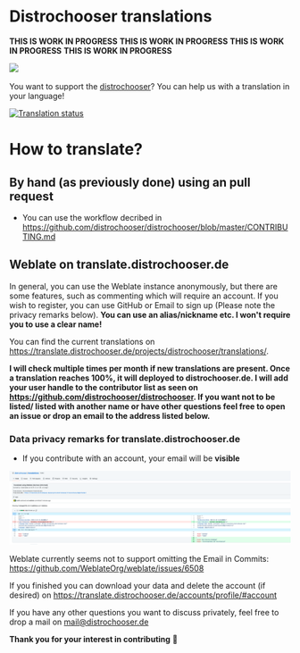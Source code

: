 # Distrochooser translations

**THIS IS WORK IN PROGRESS**
**THIS IS WORK IN PROGRESS**
**THIS IS WORK IN PROGRESS**
**THIS IS WORK IN PROGRESS**

<img src="https://distrochooser.de/logo.min.svg" width="50%" >

You want to support the [distrochooser](https://distrochooser.de)? You can help us with a translation in your language!

<a href="https://translate.distrochooser.de/engage/distrochooser/">
<img src="https://translate.distrochooser.de/widgets/distrochooser/-/translations/svg-badge.svg" alt="Translation status" />
</a>

# How to translate?

## By hand (as previously done) using an pull request

- You can use the workflow decribed in https://github.com/distrochooser/distrochooser/blob/master/CONTRIBUTING.md


## Weblate on translate.distrochooser.de

In general, you can use the Weblate instance anonymously, but there are some features, such as commenting which will require an account. If you wish to register, you can use GitHub or Email to sign up (Please note the privacy remarks below). **You can use an alias/nickname etc. I won't require you to use a clear name!**

You can find the current translations on https://translate.distrochooser.de/projects/distrochooser/translations/.

**I will check multiple times per month if new translations are present. Once a translation reaches 100%, it will deployed to distrochooser.de. I will add your user handle to the contributor list as seen on https://github.com/distrochooser/distrochooser. If you want not to be listed/ listed with another name or have other questions feel free to open an issue or drop an email to the address listed below.**

### Data privacy remarks for translate.distrochooser.de

- If you contribute with an account, your email will be **visible**

![Image showing the commit with the email](img/email_commit.png)

Weblate currently seems not to support omitting the Email in Commits: https://github.com/WeblateOrg/weblate/issues/6508

If you finished you can download your data and delete the account (if desired) on https://translate.distrochooser.de/accounts/profile/#account

If you have any other questions you want to discuss privately, feel free to drop a mail on mail@distrochooser.de

**Thank you for your interest in contributing** 🥳
